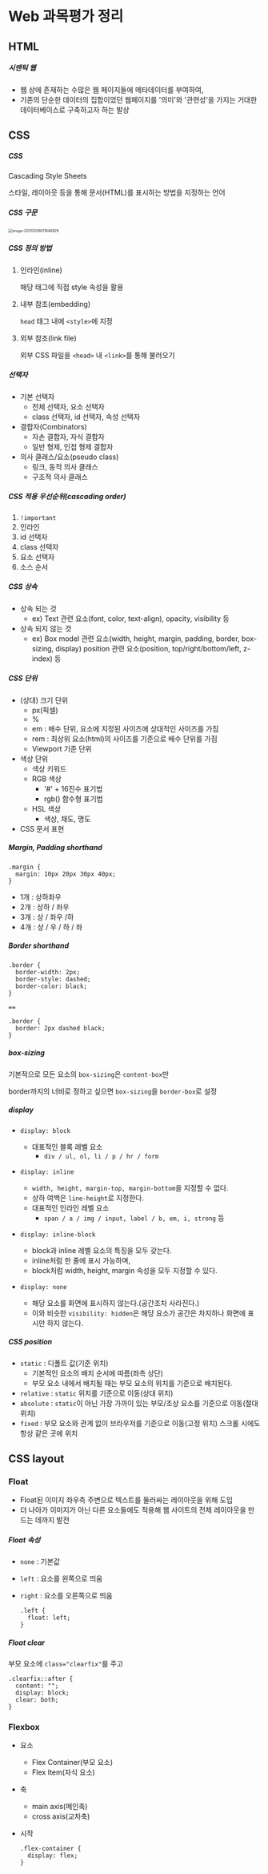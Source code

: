 # Web 과목평가 정리

## HTML

##### 시맨틱 웹

- 웹 상에 존재하는 수많은 웹 페이지들에 메타데이터를 부여하여,
- 기존의 단순한 데이터의 집합이었던 웹페이지를 '의미'와 '관련성'을 가지는 거대한 데이터베이스로 구축하고자 하는 발상



## CSS

##### CSS

Cascading Style Sheets

스타일, 레이아웃 등을 통해 문서(HTML)를 표시하는 방법을 지정하는 언어

##### CSS 구문

<img src="Web 과목평가 정리.assets/image-20210208011846929.png" alt="image-20210208011846929" style="zoom:50%;" />

##### CSS 정의 방법

1. 인라인(inline)

   해당 태그에 직접 style 속성을 활용

2. 내부 참조(embedding)

   `head` 태그 내에 `<style>`에 지정

3. 외부 참조(link file)

   외부 CSS 파일을 `<head>` 내 `<link>`를 통해 불러오기

##### 선택자

- 기본 선택자
  - 전체 선택자, 요소 선택자
  - class 선택자, id 선택자, 속성 선택자
- 결합자(Combinators)
  - 자손 결합자, 자식 결합자
  - 일반 형제, 인접 형제 결합자
- 의사 클래스/요소(pseudo class)
  - 링크, 동적 의사 클래스
  - 구조적 의사 클래스

##### CSS 적용 우선순위(cascading order)

1. `!important`
2. 인라인
3. id 선택자
4. class 선택자
5. 요소 선택자
6. 소스 순서

##### CSS 상속

- 상속 되는 것
  - ex) Text 관련 요소(font, color, text-align), opacity, visibility 등
- 상속 되지 않는 것
  - ex) Box model 관련 요소(width, height, margin, padding, border, box-sizing, display)
          position 관련 요소(position, top/right/bottom/left, z-index) 등

##### CSS 단위

- (상대) 크기 단위
  - px(픽셀)
  - %
  - em : 배수 단위, 요소에 지정된 사이즈에 상대적인 사이즈를 가짐
  - rem : 최상위 요소(html)의 사이즈를 기준으로 배수 단위를 가짐
  - Viewport 기준 단위
- 색상 단위
  - 색상 키워드
  - RGB 색상
    - '#' + 16진수 표기법
    - rgb() 함수형 표기법
  - HSL 색상
    - 색상, 채도, 명도
- CSS 문서 표현

##### Margin, Padding shorthand

```
.margin {
  margin: 10px 20px 30px 40px;
}
```

- 1개 : 상하좌우
- 2개 : 상하 / 좌우
- 3개 : 상 / 좌우 /하
- 4개 : 상 / 우 / 하 / 좌

##### Border shorthand

```
.border {
  border-width: 2px;
  border-style: dashed;
  border-color: black;
}

==

.border {
  border: 2px dashed black;
}
```

##### box-sizing

기본적으로 모든 요소의 `box-sizing`은 `content-box`만

border까지의 너비로 정하고 싶으면 `box-sizing`을 `border-box`로 설정

##### display

- `display: block`
  - 대표적인 블록 레벨 요소
    - `div / ul, ol, li / p / hr / form`

- `display: inline`
  - `width, height, margin-top, margin-bottom`을 지정할 수 없다.
  - 상하 여백은 `line-height`로 지정한다.
  - 대표적인 인라인 레벨 요소
    - `span / a / img / input, label / b, em, i, strong` 등
- `display: inline-block`
  - block과 inline 레벨 요소의 특징을 모두 갖는다.
  - inline처럼 한 줄에 표시 가능하며,
  - block처럼 width, height, margin 속성을 모두 지정할 수 있다.
- `display: none`
  - 해당 요소를 화면에 표시하지 않는다.(공간조차 사라진다.)
  - 이와 비슷한 `visibility: hidden`은 해당 요소가 공간은 차지하나 화면에 표시만 하지 않는다.

##### CSS position

- `static` : 디폴트 값(기준 위치)
  - 기본적인 요소의 배치 순서에 따름(좌측 상단)
  - 부모 요소 내에서 배치될 때는 부모 요소의 위치를 기준으로 배치된다.
- `relative` : `static` 위치를 기준으로 이동(상대 위치)
- `absolute` : `static`이 아닌 가장 가까이 있는 부모/조상 요소를 기준으로 이동(절대 위치)
- `fixed` : 부모 요소와 관계 없이 브라우저를 기준으로 이동(고정 위치)
                 스크롤 시에도 항상 같은 곳에 위치



## CSS layout

### Float

- Float된 이미지 좌우측 주변으로 텍스트를 둘러싸는 레이아웃을 위해 도입
- 더 나아가 이미지가 아닌 다른 요소들에도 적용해 웹 사이트의 전체 레이아웃을 만드는 데까지 발전

##### Float 속성

- `none` : 기본값

- `left` : 요소를 왼쪽으로 띄움

- `right` : 요소를 오른쪽으로 띄움

  ```
  .left {
    float: left;
  }
  ```

##### Float clear

부모 요소에 `class="clearfix"`를 주고

```
.clearfix::after {
  content: "";
  display: block;
  clear: both;
}
```

### Flexbox

- 요소

  - Flex Container(부모 요소)
  - Flex Item(자식 요소)

- 축

  - main axis(메인축)
  - cross axis(교차축)

- 시작

  ```
  .flex-container {
    display: flex;
  }
  ```